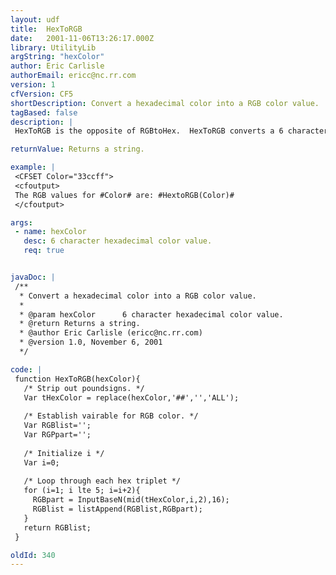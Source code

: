 ```yaml
---
layout: udf
title:  HexToRGB
date:   2001-11-06T13:26:17.000Z
library: UtilityLib
argString: "hexColor"
author: Eric Carlisle
authorEmail: ericc@nc.rr.com
version: 1
cfVersion: CF5
shortDescription: Convert a hexadecimal color into a RGB color value.
tagBased: false
description: |
 HexToRGB is the opposite of RGBtoHex.  HexToRGB converts a 6 character hexadecimal color value into an RGB list (rr,gg,bb).

returnValue: Returns a string.

example: |
 <CFSET Color="33ccff">
 <cfoutput>
 The RGB values for #Color# are: #HextoRGB(Color)#
 </cfoutput>

args:
 - name: hexColor
   desc: 6 character hexadecimal color value.
   req: true


javaDoc: |
 /**
  * Convert a hexadecimal color into a RGB color value.
  * 
  * @param hexColor      6 character hexadecimal color value. 
  * @return Returns a string. 
  * @author Eric Carlisle (ericc@nc.rr.com) 
  * @version 1.0, November 6, 2001 
  */

code: |
 function HexToRGB(hexColor){
   /* Strip out poundsigns. */
   Var tHexColor = replace(hexColor,'##','','ALL');
     
   /* Establish vairable for RGB color. */
   Var RGBlist='';
   Var RGPpart='';    
 
   /* Initialize i */
   Var i=0;
 
   /* Loop through each hex triplet */
   for (i=1; i lte 5; i=i+2){
     RGBpart = InputBaseN(mid(tHexColor,i,2),16);
     RGBlist = listAppend(RGBlist,RGBpart);
   }
   return RGBlist;
 }

oldId: 340
---
```


